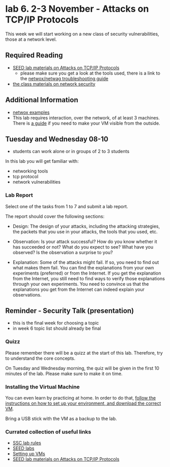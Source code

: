 # lab 6. 2-3 November - Attacks on TCP/IP Protocols

This week we will start working on a new class of security vulnerabilities, those at a network level.

## Required Reading
- [SEED lab materials on Attacks on TCP/IP Protocols](http://www.cis.syr.edu/~wedu/seed/Labs/Attacks_TCPIP/)
	- please make sure you get a look at the tools used, there is a link to the [netwox/netwag troubleshooting guide](http://www.cis.syr.edu/~wedu/seed/Documentation/Misc/netwox.pdf)  
- [the class materials on network security](http://staff.cs.upt.ro/~marius/curs/sec/index.html)

## Additional Information
- [netwox examples](http://www.cis.syr.edu/~wedu/Teaching/cis758/netw522/netwox-doc_html/html/examples.html)
- This lab requires interaction, over the network, of at least 3 machines. There is [a guide](http://www.cis.syr.edu/~wedu/seed/Documentation/Ubuntu11_04_VM/VirtualBox_MultipleVMs.pdf) if you need to make your VM visible from the outside.

## Tuesday and Wednesday 08-10
- students can work alone or in groups of 2 to 3 students

In this lab you will get familiar with:
- networking tools
- tcp protocol
- network vulnerabilities

### Lab Report

Select one of the tasks from 1 to 7 and submit a lab report. 

The report should cover the following sections:

- Design: The design of your attacks, including the attacking strategies, the packets that you use in your attacks, the tools that you used, etc.

- Observation: Is your attack successful? How do you know whether it has succeeded or not? What do you expect to see? What have you observed? Is the observation a surprise to you?

- Explanation: Some of the attacks might fail. If so, you need to find out what makes them fail. You can find the explanations from your own experiments (preferred) or from the Internet. If you get the explanation from the Internet, you still need to find ways to verify those explanations through your own experiments. You need to convince us that the explanations you get from the Internet can indeed explain your observations.

## Reminder - Security Talk (presentation)
- this is the final week for choosing a topic
- in week 6 topic list should already be final 

### Quizz

Please remember there will be a quizz at the start of this lab. Therefore, try to understand the core concepts.

On Tuesday and Wednesday morning, the quiz will be given in the first 10 minutes of the lab. 
Please make sure to make it on time. 

### Installing the Virtual Machine

You can even learn by practicing at home. In order to do that, [follow the instructions on how to set up your environment, and download the correct VM](https://github.com/SSC-2016/lab-rules/blob/master/README.md#general-workflow).

Bring a USB stick with the VM as a backup to the lab.

### Currated collection of useful links
- [SSC lab rules](https://github.com/SSC-2016/lab-rules)
- [SEED labs](http://www.cis.syr.edu/~wedu/seed/labs.html)
- [Setting up VMs](http://www.cis.syr.edu/~wedu/seed/lab_env.html)
- [SEED lab materials on Attacks on TCP/IP Protocols](http://www.cis.syr.edu/~wedu/seed/Labs/Attacks_TCPIP/)
